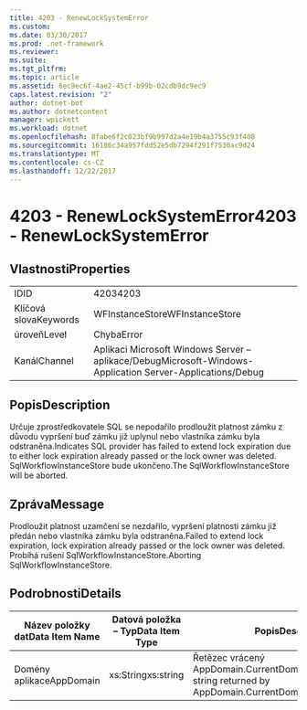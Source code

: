 ```yaml
---
title: 4203 - RenewLockSystemError
ms.custom: 
ms.date: 03/30/2017
ms.prod: .net-framework
ms.reviewer: 
ms.suite: 
ms.tgt_pltfrm: 
ms.topic: article
ms.assetid: 6ec9ec6f-4ae2-45cf-b99b-02cdb9dc9ec9
caps.latest.revision: "2"
author: dotnet-bot
ms.author: dotnetcontent
manager: wpickett
ms.workload: dotnet
ms.openlocfilehash: 8fabe6f2c023bf9b997d2a4e19b4a3755c93f408
ms.sourcegitcommit: 16186c34a957fdd52e5db7294f291f7530ac9d24
ms.translationtype: MT
ms.contentlocale: cs-CZ
ms.lasthandoff: 12/22/2017
---
```

# <a name="4203---renewlocksystemerror"></a><span data-ttu-id="9f617-102">4203 - RenewLockSystemError</span><span class="sxs-lookup"><span data-stu-id="9f617-102">4203 - RenewLockSystemError</span></span>
## <a name="properties"></a><span data-ttu-id="9f617-103">Vlastnosti</span><span class="sxs-lookup"><span data-stu-id="9f617-103">Properties</span></span>  
  
|||  
|-|-|  
|<span data-ttu-id="9f617-104">ID</span><span class="sxs-lookup"><span data-stu-id="9f617-104">ID</span></span>|<span data-ttu-id="9f617-105">4203</span><span class="sxs-lookup"><span data-stu-id="9f617-105">4203</span></span>|  
|<span data-ttu-id="9f617-106">Klíčová slova</span><span class="sxs-lookup"><span data-stu-id="9f617-106">Keywords</span></span>|<span data-ttu-id="9f617-107">WFInstanceStore</span><span class="sxs-lookup"><span data-stu-id="9f617-107">WFInstanceStore</span></span>|  
|<span data-ttu-id="9f617-108">úroveň</span><span class="sxs-lookup"><span data-stu-id="9f617-108">Level</span></span>|<span data-ttu-id="9f617-109">Chyba</span><span class="sxs-lookup"><span data-stu-id="9f617-109">Error</span></span>|  
|<span data-ttu-id="9f617-110">Kanál</span><span class="sxs-lookup"><span data-stu-id="9f617-110">Channel</span></span>|<span data-ttu-id="9f617-111">Aplikaci Microsoft Windows Server – aplikace/Debug</span><span class="sxs-lookup"><span data-stu-id="9f617-111">Microsoft-Windows-Application Server-Applications/Debug</span></span>|  
  
## <a name="description"></a><span data-ttu-id="9f617-112">Popis</span><span class="sxs-lookup"><span data-stu-id="9f617-112">Description</span></span>  
 <span data-ttu-id="9f617-113">Určuje zprostředkovatele SQL se nepodařilo prodloužit platnost zámku z důvodu vypršení buď zámku již uplynul nebo vlastníka zámku byla odstraněna.</span><span class="sxs-lookup"><span data-stu-id="9f617-113">Indicates SQL provider has failed to extend lock expiration due to either lock expiration already passed or the lock owner was deleted.</span></span> <span data-ttu-id="9f617-114">SqlWorkflowInstanceStore bude ukončeno.</span><span class="sxs-lookup"><span data-stu-id="9f617-114">The SqlWorkflowInstanceStore will be aborted.</span></span>  
  
## <a name="message"></a><span data-ttu-id="9f617-115">Zpráva</span><span class="sxs-lookup"><span data-stu-id="9f617-115">Message</span></span>  
 <span data-ttu-id="9f617-116">Prodloužit platnost uzamčení se nezdařilo, vypršení platnosti zámku již předán nebo vlastníka zámku byla odstraněna.</span><span class="sxs-lookup"><span data-stu-id="9f617-116">Failed to extend lock expiration, lock expiration already passed or the lock owner was deleted.</span></span> <span data-ttu-id="9f617-117">Probíhá rušení SqlWorkflowInstanceStore.</span><span class="sxs-lookup"><span data-stu-id="9f617-117">Aborting SqlWorkflowInstanceStore.</span></span>  
  
## <a name="details"></a><span data-ttu-id="9f617-118">Podrobnosti</span><span class="sxs-lookup"><span data-stu-id="9f617-118">Details</span></span>  
  
|<span data-ttu-id="9f617-119">Název položky dat</span><span class="sxs-lookup"><span data-stu-id="9f617-119">Data Item Name</span></span>|<span data-ttu-id="9f617-120">Datová položka – Typ</span><span class="sxs-lookup"><span data-stu-id="9f617-120">Data Item Type</span></span>|<span data-ttu-id="9f617-121">Popis</span><span class="sxs-lookup"><span data-stu-id="9f617-121">Description</span></span>|  
|--------------------|--------------------|-----------------|  
|<span data-ttu-id="9f617-122">Domény aplikace</span><span class="sxs-lookup"><span data-stu-id="9f617-122">AppDomain</span></span>|<span data-ttu-id="9f617-123">xs:String</span><span class="sxs-lookup"><span data-stu-id="9f617-123">xs:string</span></span>|<span data-ttu-id="9f617-124">Řetězec vrácený AppDomain.CurrentDomain.FriendlyName.</span><span class="sxs-lookup"><span data-stu-id="9f617-124">The string returned by AppDomain.CurrentDomain.FriendlyName.</span></span>|
